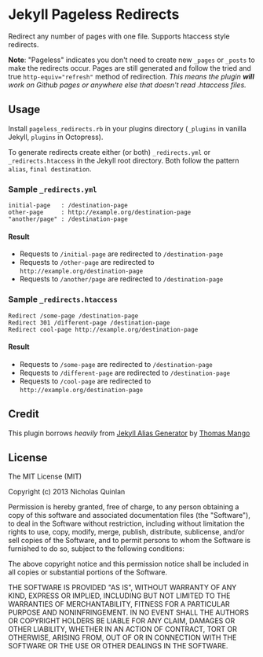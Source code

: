 # Jekyll Pageless Redirects
Redirect any number of pages with one file. Supports htaccess style redirects.

**Note**: "Pageless" indicates you don't need to create new `_pages` or `_posts` to make the redirects occur. Pages are still generated and follow the tried and true `http-equiv="refresh"` method of redirection. _This means the plugin **will** work on Github pages or anywhere else that doesn't read .htaccess files._

## Usage
Install `pageless_redirects.rb` in your plugins directory (`_plugins` in vanilla Jekyll, `plugins` in Octopress).

To generate redirects create either (or both) `_redirects.yml` or `_redirects.htaccess` in the Jekyll root directory. Both follow the pattern `alias`, `final destination`.

### Sample `_redirects.yml`

	initial-page   : /destination-page
	other-page     : http://example.org/destination-page
	"another/page" : /destination-page

#### Result

* Requests to `/initial-page` are redirected to `/destination-page`
* Requests to `/other-page` are redirected to `http://example.org/destination-page`
* Requests to `/another/page` are redirected to `/destination-page`

### Sample `_redirects.htaccess`

	Redirect /some-page /destination-page
	Redirect 301 /different-page /destination-page
	Redirect cool-page http://example.org/destination-page

#### Result

* Requests to `/some-page` are redirected to `/destination-page`
* Requests to `/different-page` are redirected to `/destination-page`
* Requests to `/cool-page` are redirected to `http://example.org/destination-page`

## Credit
This plugin borrows _heavily_ from [Jekyll Alias Generator](https://github.com/tsmango/jekyll_alias_generator) by [Thomas Mango](http://thomasmango.com)

## License
The MIT License (MIT)

Copyright (c) 2013 Nicholas Quinlan

Permission is hereby granted, free of charge, to any person obtaining a copy
of this software and associated documentation files (the "Software"), to deal
in the Software without restriction, including without limitation the rights
to use, copy, modify, merge, publish, distribute, sublicense, and/or sell
copies of the Software, and to permit persons to whom the Software is
furnished to do so, subject to the following conditions:

The above copyright notice and this permission notice shall be included in
all copies or substantial portions of the Software.

THE SOFTWARE IS PROVIDED "AS IS", WITHOUT WARRANTY OF ANY KIND, EXPRESS OR
IMPLIED, INCLUDING BUT NOT LIMITED TO THE WARRANTIES OF MERCHANTABILITY,
FITNESS FOR A PARTICULAR PURPOSE AND NONINFRINGEMENT. IN NO EVENT SHALL THE
AUTHORS OR COPYRIGHT HOLDERS BE LIABLE FOR ANY CLAIM, DAMAGES OR OTHER
LIABILITY, WHETHER IN AN ACTION OF CONTRACT, TORT OR OTHERWISE, ARISING FROM,
OUT OF OR IN CONNECTION WITH THE SOFTWARE OR THE USE OR OTHER DEALINGS IN
THE SOFTWARE.
